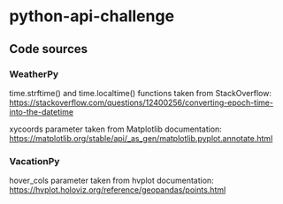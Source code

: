 # python-api-challenge

## Code sources
### WeatherPy
time.strftime() and time.localtime() functions taken from StackOverflow: https://stackoverflow.com/questions/12400256/converting-epoch-time-into-the-datetime

xycoords parameter taken from Matplotlib documentation: https://matplotlib.org/stable/api/_as_gen/matplotlib.pyplot.annotate.html

### VacationPy
hover_cols parameter taken from hvplot documentation:  
https://hvplot.holoviz.org/reference/geopandas/points.html
